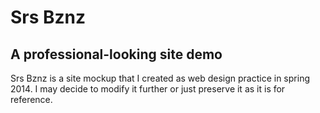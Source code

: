 # Srs Bznz
## A professional-looking site demo
Srs Bznz is a site mockup that I created as web design practice in spring 2014. I may decide to modify it further or just preserve it as it is for reference.